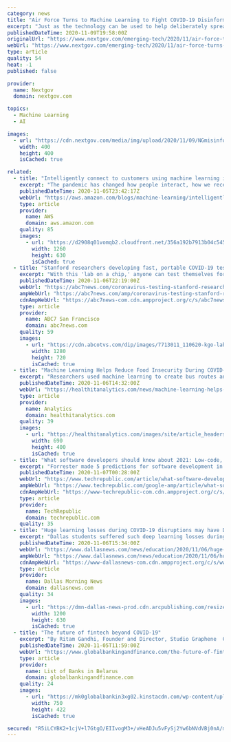 ```yaml
---
category: news
title: "Air Force Turns to Machine Learning to Fight COVID-19 Disinformation"
excerpt: "Just as the technology can be used to help deliberately spread falsities online, it can also be tapped to stop that spread."
publishedDateTime: 2020-11-09T19:58:00Z
originalUrl: "https://www.nextgov.com/emerging-tech/2020/11/air-force-turns-machine-learning-fight-covid-19-disinformation/169900/"
webUrl: "https://www.nextgov.com/emerging-tech/2020/11/air-force-turns-machine-learning-fight-covid-19-disinformation/169900/"
type: article
quality: 54
heat: -1
published: false

provider:
  name: Nextgov
  domain: nextgov.com

topics:
  - Machine Learning
  - AI

images:
  - url: "https://cdn.nextgov.com/media/img/upload/2020/11/09/NGmisinfo20201109/open-graph.jpg"
    width: 400
    height: 400
    isCached: true

related:
  - title: "Intelligently connect to customers using machine learning in the COVID-19 pandemic"
    excerpt: "The pandemic has changed how people interact, how we receive information, and how we get help. It has shifted much of what used to happen in-person to online. Many of our customers are using machine learning (ML) technology to facilitate that transition, from new remote cloud contact centers, to chatbots,"
    publishedDateTime: 2020-11-05T23:42:17Z
    webUrl: "https://aws.amazon.com/blogs/machine-learning/intelligently-connect-to-customers-using-machine-learning-in-the-covid-19-pandemic/"
    type: article
    provider:
      name: AWS
      domain: aws.amazon.com
    quality: 85
    images:
      - url: "https://d2908q01vomqb2.cloudfront.net/356a192b7913b04c54574d18c28d46e6395428ab/2017/06/23/6288c174-a286-4b65-9b3b-6199bfdaa1e0.png"
        width: 1260
        height: 630
        isCached: true
  - title: "Stanford researchers developing fast, portable COVID-19 testing chip"
    excerpt: "With this 'lab on a chip,' anyone can test themselves for COVID-19 in the comfort of their home using a tiny chip instead of sending the nasal swabs fluid to laboratories."
    publishedDateTime: 2020-11-06T22:19:00Z
    webUrl: "https://abc7news.com/coronavirus-testing-stanford-researchers-covid-19-test-results/7686757/"
    ampWebUrl: "https://abc7news.com/amp/coronavirus-testing-stanford-researchers-covid-19-test-results/7686757/"
    cdnAmpWebUrl: "https://abc7news-com.cdn.ampproject.org/c/s/abc7news.com/amp/coronavirus-testing-stanford-researchers-covid-19-test-results/7686757/"
    type: article
    provider:
      name: ABC7 San Francisco
      domain: abc7news.com
    quality: 59
    images:
      - url: "https://cdn.abcotvs.com/dip/images/7713011_110620-kgo-lab-chip-img_Image_00-00-22,27.jpg"
        width: 1280
        height: 720
        isCached: true
  - title: "Machine Learning Helps Reduce Food Insecurity During COVID-19"
    excerpt: "Researchers used machine learning to create bus routes and deliver meals to individuals in need, reducing food insecurity in Pennsylvania communities."
    publishedDateTime: 2020-11-06T14:32:00Z
    webUrl: "https://healthitanalytics.com/news/machine-learning-helps-reduce-food-insecurity-during-covid-19"
    type: article
    provider:
      name: Analytics
      domain: healthitanalytics.com
    quality: 39
    images:
      - url: "https://healthitanalytics.com/images/site/article_headers/_normal/GettyImages-908168476.jpg"
        width: 690
        height: 400
        isCached: true
  - title: "What software developers should know about 2021: Low-code, AI code testing, COVID-19's lasting effect and the skills needed to stay on top"
    excerpt: "Forrester made 5 predictions for software development in 2021. Bill Detwiler talks with software industry veteran VP and principal analyst Jeffrey Hammond, the report's lead author, about what developers and IT leaders should expect in 2021."
    publishedDateTime: 2020-11-07T00:28:00Z
    webUrl: "https://www.techrepublic.com/article/what-software-developers-should-know-about-2021-low-code-ai-code-testing-covid-19s-lasting-effect-and-the-skills-needed/"
    ampWebUrl: "https://www.techrepublic.com/google-amp/article/what-software-developers-should-know-about-2021-low-code-ai-code-testing-covid-19s-lasting-effect-and-the-skills-needed/"
    cdnAmpWebUrl: "https://www-techrepublic-com.cdn.ampproject.org/c/s/www.techrepublic.com/google-amp/article/what-software-developers-should-know-about-2021-low-code-ai-code-testing-covid-19s-lasting-effect-and-the-skills-needed/"
    type: article
    provider:
      name: TechRepublic
      domain: techrepublic.com
    quality: 35
  - title: "Huge learning losses during COVID-19 disruptions may have DISD lowering its academic goals"
    excerpt: "Dallas students suffered such deep learning losses during the pandemic that school officials won’t be able to catch them up by the end of the school year, which means DISD wants to lower its academic goals."
    publishedDateTime: 2020-11-06T15:34:00Z
    webUrl: "https://www.dallasnews.com/news/education/2020/11/06/huge-learning-losses-during-covid-19-disruptions-may-have-disd-lowering-its-academic-goals/"
    ampWebUrl: "https://www.dallasnews.com/news/education/2020/11/06/huge-learning-losses-during-covid-19-disruptions-may-have-disd-lowering-its-academic-goals/?outputType=amp"
    cdnAmpWebUrl: "https://www-dallasnews-com.cdn.ampproject.org/c/s/www.dallasnews.com/news/education/2020/11/06/huge-learning-losses-during-covid-19-disruptions-may-have-disd-lowering-its-academic-goals/?outputType=amp"
    type: article
    provider:
      name: Dallas Morning News
      domain: dallasnews.com
    quality: 34
    images:
      - url: "https://dmn-dallas-news-prod.cdn.arcpublishing.com/resizer/Y_9KI5WD4_zKiLKSvWTGAwYo1Lk=/1200x630/smart/filters:no_upscale()/cloudfront-us-east-1.images.arcpublishing.com/dmn/XNV5BRFBDZGAFNKAOYJOIFQHRU.JPG"
        width: 1200
        height: 630
        isCached: true
  - title: "The future of fintech beyond COVID-19"
    excerpt: "By Ritam Gandhi, Founder and Director, Studio Graphene  COVID-19 has undoubtedly cemented our reliance on technology. With the unexpected shift to online working, shopping and entertaining, digital solutions have largely been the only means to overcome disruptions to our daily routines."
    publishedDateTime: 2020-11-05T11:59:00Z
    webUrl: "https://www.globalbankingandfinance.com/the-future-of-fintech-beyond-covid-19/"
    type: article
    provider:
      name: List of Banks in Belarus
      domain: globalbankingandfinance.com
    quality: 24
    images:
      - url: "https://mk0globalbankin3xg02.kinstacdn.com/wp-content/uploads/2020/11/Untitled-design-2020-11-05T165829.943.jpg"
        width: 750
        height: 422
        isCached: true

secured: "R5iLCYBK2+1cjV+l7GtgO/EIIvogM3+/vHeADJu5vFySj2Yw6bNVdVBj0nA/m448/EqYdlBA0ZGyynfqlA6+vZbb31Ks+97CoEOSssMT02q/QPey3TAq0Y+TOiYUBBoc5OgbmBwPJvlYBkcbNLzCAmUhPkmDlnEWQ9Mn8QgEdbrlDf/i7HQCd6C8Cy+1BRXRR4tu5h0aI7VcACTl6ZqG0JY9HHH7sDcRHmUnSei7utgTSRf/wDSJNrbLTda27D3l2to9wMy3V+6KHV+cBnkRb0EeXyOmWdr8fDvbQzFph1BKWqU90JMtDNseTvhBg7Edbtuskx8PdhjNz2AstT11h6IcxkZmuCVWCJctQ+AiSco=;4zyTxj/Owio9h4u523+Kag=="
---
```


